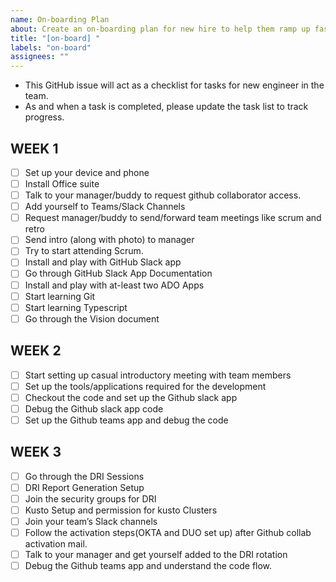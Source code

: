 ```yaml
---
name: On-boarding Plan
about: Create an on-boarding plan for new hire to help them ramp up faster in a structured and self sufficient way
title: "[on-board] "
labels: "on-board"
assignees: ""
---
```


- This GitHub issue will act as a checklist for tasks for new engineer in the team.
- As and when a task is completed, please update the task list to track progress.

## **WEEK 1**

- [ ] Set up your device and phone
- [ ] Install Office suite
- [ ] Talk to your manager/buddy to request github collaborator access.
- [ ] Add yourself to Teams/Slack Channels
- [ ] Request manager/buddy to send/forward team meetings like scrum and retro
- [ ] Send intro (along with photo) to manager
- [ ] Try to start attending Scrum.
- [ ] Install and play with GitHub Slack app
- [ ] Go through GitHub Slack App Documentation
- [ ] Install and play with at-least two ADO Apps
- [ ] Start learning Git
- [ ] Start learning Typescript
- [ ] Go through the Vision document

## **WEEK 2**

- [ ] Start setting up casual introductory meeting with team members
- [ ] Set up the tools/applications required for the development
- [ ] Checkout the code and set up the Github slack app
- [ ] Debug the Github slack app code
- [ ] Set up the Github teams app and debug the code

## **WEEK 3**

- [ ] Go through the DRI Sessions
- [ ] DRI Report Generation Setup
- [ ] Join the security groups for DRI
- [ ] Kusto Setup and permission for kusto Clusters
- [ ] Join your team’s Slack channels
- [ ] Follow the activation steps(OKTA and DUO set up) after Github collab activation mail.
- [ ] Talk to your manager and get yourself added to the DRI rotation
- [ ] Debug the Github teams app and understand the code flow.
